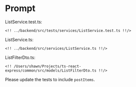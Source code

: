 # Prompt

ListService.test.ts:

```
<!! ../backend/src/tests/services/ListService.test.ts !!/>
```

ListService.ts:

```
<!! ../backend/src/services/ListService.ts !!/>
```

ListFilterDto.ts:

```
<!! /Users/shawn/Projects/ts-react-express/common/src/models/ListFilterDto.ts !!/>
```

Please update the tests to include `postItems`.